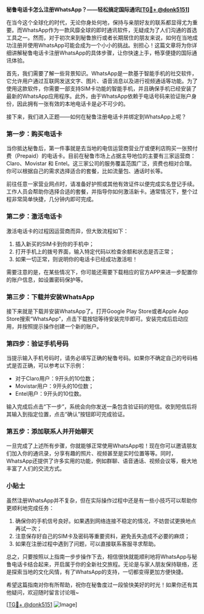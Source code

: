 **秘鲁电话卡怎么注册WhatsApp？——轻松搞定国际通讯[[TG💪+ @donk5151](https://t.me/s/donk5151)]**

在当今这个全球化的时代，无论你身处何地，保持与亲朋好友的联系都显得尤为重要。而WhatsApp作为一款风靡全球的即时通讯软件，无疑成为了人们沟通的首选工具之一。然而，对于初次来到秘鲁旅行或者长期居住的朋友来说，如何在当地成功注册并使用WhatsApp可能会成为一个小小的挑战。别担心！这篇文章将为你详细讲解秘鲁电话卡注册WhatsApp的具体步骤，让你快速上手，畅享便捷的国际通讯体验。

首先，我们需要了解一些背景知识。WhatsApp是一款基于智能手机的社交软件，它允许用户通过互联网发送文字、图片、语音消息以及进行视频通话等功能。为了使用这款软件，你需要一部支持SIM卡功能的智能手机，并且确保手机已经安装了最新的WhatsApp应用程序。此外，由于WhatsApp依赖于电话号码来验证账户身份，因此拥有一张有效的本地电话卡是必不可少的。

接下来，我们进入正题——如何在秘鲁注册电话卡并绑定到WhatsApp上呢？

### 第一步：购买电话卡

当你抵达秘鲁后，第一件事就是去当地的电信运营商营业厅或便利店购买一张预付费（Prepaid）的电话卡。目前在秘鲁市场上占据主导地位的主要有三家运营商：Claro、Movistar 和 Entel。这三家公司的服务覆盖范围广泛，资费也相对合理。你可以根据自己的需求选择适合的套餐，比如流量包、通话时长等。

前往任意一家营业网点时，请准备好护照或其他有效证件以便完成实名登记手续。工作人员会帮助你选择合适的套餐，并指导你如何激活新卡。通常情况下，整个过程非常简单快捷，几分钟内即可完成。

### 第二步：激活电话卡

激活电话卡的过程因运营商而异，但大致流程如下：

1. 插入新买的SIM卡到你的手机中；
2. 打开手机上的拨号界面，输入特定代码以检查余额和状态是否正常；
3. 如果一切正常，则说明你的电话卡已经成功激活啦！

需要注意的是，在某些情况下，你可能还需要下载相应的官方APP来进一步配置你的账户信息，如设置密码保护等。

### 第三步：下载并安装WhatsApp

接下来就是下载并安装WhatsApp了。打开Google Play Store或者Apple App Store搜索“WhatsApp”，点击下载按钮等待安装完毕即可。安装完成后启动应用，并按照提示操作创建一个新的账户。

### 第四步：验证手机号码

当提示输入手机号码时，请务必填写正确的秘鲁号码。如果你不确定自己的号码格式是否正确，可以参考以下示例：
- 对于Claro用户：9开头的10位数；
- Movistar用户：9开头的10位数；
- Entel用户：9开头的10位数。

输入完成后点击“下一步”，系统会向你发送一条包含验证码的短信。收到短信后将其输入到指定位置，点击“确认”按钮即可完成验证。

### 第五步：添加联系人并开始聊天

一旦完成了上述所有步骤，你就能够正常使用WhatsApp啦！现在你可以邀请朋友们加入你的通讯录，分享有趣的照片、视频甚至是实时位置等等。同时，WhatsApp还提供了许多实用的功能，例如群聊、语音通话、视频会议等，极大地丰富了人们的交流方式。

### 小贴士

虽然注册WhatsApp并不复杂，但在实际操作过程中还是有一些小技巧可以帮助你更顺利地完成任务：

1. 确保你的手机信号良好。如果遇到网络连接不稳定的情况，不妨尝试更换地点再试一次；
2. 注意保存好自己的SIM卡及密码等重要资料，避免丢失造成不必要的麻烦；
3. 如果在注册过程中遇到了问题，可以直接联系客服寻求帮助。

总之，只要按照以上指南一步步操作下去，相信很快就能顺利地将WhatsApp与秘鲁电话卡结合起来，开启属于你的全新社交旅程。无论是与家人朋友保持联络，还是探索当地的文化风情，有了WhatsApp的支持，一切都变得更加方便快捷。

希望这篇指南对你有所帮助，祝你在秘鲁度过一段愉快美好的时光！如果你还有其他疑问，欢迎随时留言讨论哦~

[[TG💪+ @donk5151](https://t.me/s/donk5151) ![Image](https://i.postimg.cc/rwNCRYN7/Snipaste-2025-04-30-17-27-05.png)]